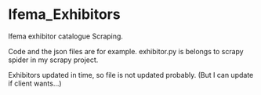 # Ifema_Exhibitors
Ifema exhibitor catalogue Scraping.

Code and the json files are for example.
exhibitor.py is belongs to scrapy spider in my scrapy project.

Exhibitors updated in time, so file is not updated probably. (But I can update if client wants...)
